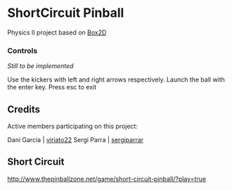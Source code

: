 # ShortCircuit Pinball

Physics II project based on [Box2D](http://box2d.org/)

### Controls

*Still to be implemented*

Use the kickers with left and right arrows respectively.
Launch the ball with the enter key.
Press esc to exit

## Credits

Active members participating on this project:

Dani Garcia | [viriato22](https://github.com/viriato22)
Sergi Parra | [sergiparrar](https://github.com/sergiparrar)

## Short Circuit

http://www.thepinballzone.net/game/short-circuit-pinball/?play=true